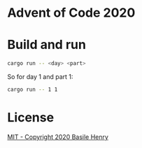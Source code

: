 # Advent of Code 2020

# Build and run

```sh
cargo run -- <day> <part>
```

So for day 1 and part 1:

```sh
cargo run -- 1 1
```

# License

[MIT - Copyright 2020 Basile Henry](./LICENSE)
